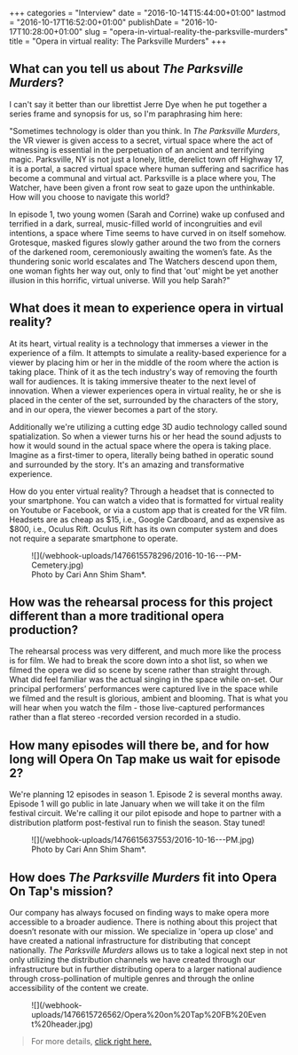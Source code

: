 +++
categories = "Interview"
date = "2016-10-14T15:44:00+01:00"
lastmod = "2016-10-17T16:52:00+01:00"
publishDate = "2016-10-17T10:28:00+01:00"
slug = "opera-in-virtual-reality-the-parksville-murders"
title = "Opera in virtual reality: The Parksville Murders"
+++

## What can you tell us about *The Parksville Murders*?

I can't say it better than our librettist Jerre Dye when he put together a series frame and synopsis for us, so I'm paraphrasing him here:

"Sometimes technology is older than you think. In *The Parksville Murders*, the VR viewer is given access to a secret, virtual space where the act of witnessing is essential in the perpetuation of an ancient and terrifying magic. Parksville, NY is not just a lonely, little, derelict town off Highway 17, it is a portal, a sacred virtual space where human suffering and sacrifice has become a communal and virtual act. Parksville is a place where you, The Watcher, have been given a front row seat to gaze upon the unthinkable. How will you choose to navigate this world?

In episode 1, two young women (Sarah and Corrine) wake up confused and terrified in a dark, surreal, music-filled world of incongruities and evil intentions, a space where Time seems to have curved in on itself somehow. Grotesque, masked figures slowly gather around the two from the corners of the darkened room, ceremoniously awaiting the women’s fate. As the thundering sonic world escalates and The Watchers descend upon them, one woman fights her way out, only to find that 'out' might be yet another illusion in this horrific, virtual universe. Will you help Sarah?"
 
## What does it mean to experience opera in virtual reality?

At its heart, virtual reality is a technology that immerses a viewer in the experience of a film.  It attempts to simulate a reality-based experience for a viewer by placing him or her in the middle of the room where the action is taking place.  Think of it as the tech industry's way of removing the fourth wall for audiences. It is taking immersive theater to the next level of innovation. When a viewer experiences opera in virtual reality, he or she is placed in the center of the set, surrounded by the characters of the story, and in our opera, the viewer becomes a part of the story.  

Additionally we're utilizing a cutting edge 3D audio technology called sound spatialization.  So when a viewer turns his or her head the sound adjusts to how it would sound in the actual space where the opera is taking place.  Imagine as a first-timer to opera, literally being bathed in operatic sound and surrounded by the story.  It's an amazing and transformative experience.  

How do you enter virtual reality?  Through a headset that is connected to your smartphone.  You can watch a video that is formatted for virtual reality on Youtube or Facebook, or via a custom app that is created for the VR film.  Headsets are as cheap as $15, i.e., Google Cardboard, and as expensive as $800, i.e., Oculus Rift. Oculus Rift has its own computer system and does not require a separate smartphone to operate.

<figure data-type="image">
![](/webhook-uploads/1476615578296/2016-10-16---PM-Cemetery.jpg)
<figcaption>Photo by Cari Ann Shim Sham*.</figcaption>
</figure>

## How was the rehearsal process for this project different than a more traditional opera production? 

The rehearsal process was very different, and much more like the process is for film.  We had to break the score down into a shot list, so when we filmed the opera we did so scene by scene rather than straight through. What did feel familiar was the actual singing in the space while on-set.  Our principal performers’ performances were captured live in the space while we filmed and the result is glorious, ambient and blooming.  That is what you will hear when you watch the film - those live-captured performances rather than a flat stereo -recorded version recorded in a studio.

## How many episodes will there be, and for how long will Opera On Tap make us wait for episode 2?

We're planning 12 episodes in season 1.  Episode 2 is several months away.  Episode 1 will go public in late January when we will take it on the film festival circuit.  We're calling it our pilot episode and hope to partner with a distribution platform post-festival run to finish the season.  Stay tuned!

<figure data-type="image">
![](/webhook-uploads/1476615637553/2016-10-16---PM.jpg)
<figcaption>Photo by Cari Ann Shim Sham*.</figcaption>
</figure>

## How does *The Parksville Murders* fit into Opera On Tap's mission?

Our company has always focused on finding ways to make opera more accessible to a broader audience. There is nothing about this project that doesn’t resonate with our mission.  We specialize in 'opera up close' and have created a national infrastructure for distributing that concept nationally. *The Parksville Murders* allows us to take a logical next step in not only utilizing the distribution channels we have created through our infrastructure but in further distributing opera to a larger national audience through cross-pollination of multiple genres and through the online accessibility of the content we create.

<figure data-type="image">
![](/webhook-uploads/1476615726562/Opera%20on%20Tap%20FB%20Event%20header.jpg)
</figure>

>For more details, [click right here.](http://theparksvillemurders.com/)
